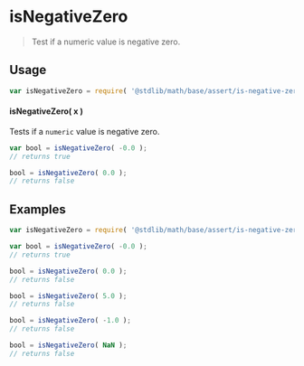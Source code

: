 # isNegativeZero

> Test if a numeric value is negative zero.


<section class="usage">

## Usage

``` javascript
var isNegativeZero = require( '@stdlib/math/base/assert/is-negative-zero' );
```

#### isNegativeZero( x )

Tests if a `numeric` value is negative zero.

``` javascript
var bool = isNegativeZero( -0.0 );
// returns true

bool = isNegativeZero( 0.0 );
// returns false
```

</section>

<!-- /.usage -->


<section class="examples">

## Examples

``` javascript
var isNegativeZero = require( '@stdlib/math/base/assert/is-negative-zero' );

var bool = isNegativeZero( -0.0 );
// returns true

bool = isNegativeZero( 0.0 );
// returns false

bool = isNegativeZero( 5.0 );
// returns false

bool = isNegativeZero( -1.0 );
// returns false

bool = isNegativeZero( NaN );
// returns false
```

</section>

<!-- /.examples -->


<section class="links">

</section>

<!-- /.links -->
